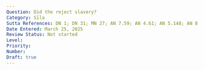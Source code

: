 ```yaml
---
Question: Did the reject slavery?
Category: Sīla
Sutta References: DN 1; DN 31; MN 27; AN 7.59; AN 4.61; AN 5.148; AN 8.49;
Date Entered: March 25, 2025
Review Status: Not started
Level: 
Priority: 
Number: 
Draft: true
---
```

